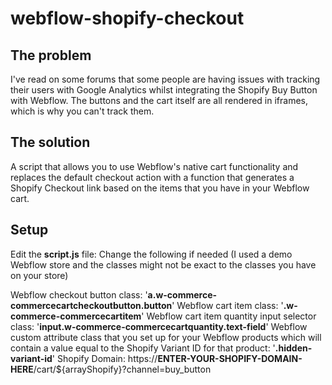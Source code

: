 # webflow-shopify-checkout

## The problem
I've read on some forums that some people are having issues with tracking their users with Google Analytics whilst integrating the Shopify Buy Button with Webflow. The buttons and the cart itself are all rendered in iframes, which is why you can't track them.

## The solution
A script that allows you to use Webflow's native cart functionality and replaces the default checkout action with a function that generates a Shopify Checkout link based on the items that you have in your Webflow cart.


## Setup
Edit the **script.js** file:
Change the following if needed (I used a demo Webflow store and the classes might not be exact to the classes you have on your store)

Webflow checkout button class: '**a.w-commerce-commercecartcheckoutbutton.button**'
Webflow cart item class: '**.w-commerce-commercecartitem**'
Webflow cart item quantity input selector class: '**input.w-commerce-commercecartquantity.text-field**'
Webflow custom attribute class that you set up for your Webflow products which will contain a value equal to the Shopify Variant ID for that product: '**.hidden-variant-id**'
Shopify Domain: https://**ENTER-YOUR-SHOPIFY-DOMAIN-HERE**/cart/${arrayShopify}?channel=buy_button

